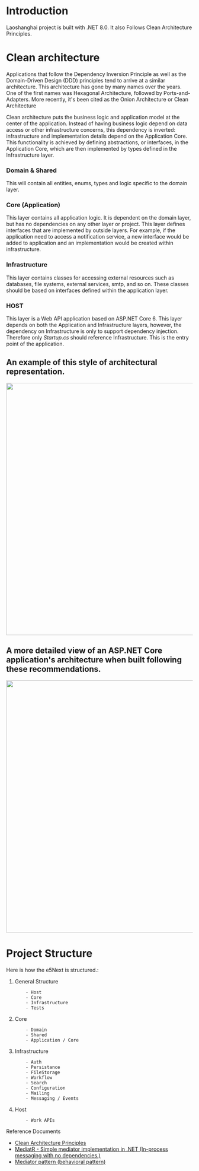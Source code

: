 ﻿# Introduction 
Laoshanghai project is built with .NET 8.0. It also Follows Clean Architecture Principles.

# Clean architecture
Applications that follow the Dependency Inversion Principle as well as the Domain-Driven Design (DDD) principles tend to arrive at a similar architecture. 
This architecture has gone by many names over the years. One of the first names was Hexagonal Architecture, followed by Ports-and-Adapters. More recently, it's been cited as the Onion Architecture or Clean Architecture

Clean architecture puts the business logic and application model at the center of the application. 
Instead of having business logic depend on data access or other infrastructure concerns, this dependency is inverted: infrastructure and implementation details depend on the Application Core. 
This functionality is achieved by defining abstractions, or interfaces, in the Application Core, which are then implemented by types defined in the Infrastructure layer.

### Domain & Shared

This will contain all entities, enums, types and logic specific to the domain layer.

### Core (Application)

This layer contains all application logic. It is dependent on the domain layer, but has no dependencies on any other layer or project. This layer defines interfaces that are implemented by outside layers. For example, if the application need to access a notification service, a new interface would be added to application and an implementation would be created within infrastructure.

### Infrastructure

This layer contains classes for accessing external resources such as databases, file systems, external services, smtp, and so on. These classes should be based on interfaces defined within the application layer.

### HOST

This layer is a Web API application based on ASP.NET Core 6. This layer depends on both the Application and Infrastructure layers, however, the dependency on Infrastructure is only to support dependency injection. Therefore only *Startup.cs* should reference Infrastructure. This is the entry point of the application. 

## An example of this style of architectural representation. <br>
<img src="https://docs.microsoft.com/en-us/dotnet/architecture/modern-web-apps-azure/media/image5-7.png" width="680">


## A more detailed view of an ASP.NET Core application's architecture when built following these recommendations. <br>
<img src="https://docs.microsoft.com/en-us/dotnet/architecture/modern-web-apps-azure/media/image5-9.png" width="680">


# Project Structure
Here is how the e5Next is structured.:
1.	General Structure 
    ```
        - Host
        - Core
        - Infrastructure
        - Tests 
    ```
2.	Core 
    ```
        - Domain
        - Shared
        - Application / Core
    ```
3.	Infrastructure
    ```
        - Auth
        - Persistance
        - FileStorage
        - Workflow
        - Search
        - Configuration
        - Mailing
        - Messaging / Events
    ```
4.	Host
    ```
        - Work APIs
    ```

Reference Documents
- [Clean Architecture Principles](https://learn.microsoft.com/en-us/dotnet/architecture/modern-web-apps-azure/common-web-application-architectures)
- [MediatR - Simple mediator implementation in .NET (In-process messaging with no dependencies.)](https://github.com/jbogard/MediatR)
- [Mediator pattern (behavioral pattern)](https://en.wikipedia.org/wiki/Mediator_pattern)